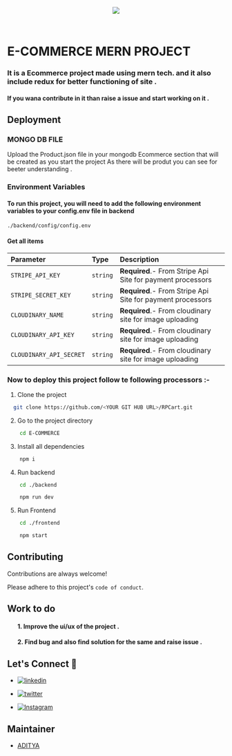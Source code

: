﻿<p align="center">

<img src="https://github.com/Adityamishra9719/RPCart/assets/105539123/6c4b0558-bb00-4ba1-81ba-e3fbc5ee4339">

</p>

<br>

#  E-COMMERCE MERN PROJECT 
### It is a Ecommerce project made using mern tech. and it also include redux for better functioning of site .
#### If you wana contribute in it than raise a issue and start working on it .


## Deployment


### MONGO DB FILE 
 Upload the Product.json file in your mongodb Ecommerce section that will be created as you start the project 
 As there will be produt you can see for beeter understanding .


### Environment Variables

#### To run this project, you will need to add the following environment variables to your config.env file in backend
```bash 
./backend/config/config.env
 ```
#### Get all items

| Parameter | Type     | Description                |
| :-------- | :------- | :------------------------- |
| `STRIPE_API_KEY `  | `string` | **Required**.- From Stripe Api Site  for payment processors|
|`STRIPE_SECRET_KEY `| `string` |**Required**.- From Stripe Api Site for payment processors|
|`CLOUDINARY_NAME` | `string` |**Required**.-  From cloudinary site for image uploading |
|`CLOUDINARY_API_KEY` | `string` |**Required**.-  From cloudinary site for image uploading| 
|`CLOUDINARY_API_SECRET` | `string` |**Required**.-  From cloudinary site for image uploading| 


### Now to deploy this project follow te following processors :-


1. Clone the project

```bash
  git clone https://github.com/<YOUR GIT HUB URL>/RPCart.git
```

2. Go to the project directory


```bash
    cd E-COMMERCE
```

3. Install all dependencies

```bash
    npm i
```
4. Run backend
```bash
    cd ./backend
``` 
```bash
    npm run dev 
```

5. Run Frontend
```bash
    cd ./frontend
``` 
```bash
    npm start
```



## Contributing

Contributions are always welcome!

Please adhere to this project's `code of conduct`.

## Work to do 

#### <ol> 1. Improve the ui/ux of the project .</ol>
#### <ol> 2. Find bug and also find solution for the same and raise issue  .</ol>


## Let's Connect 🤝
- [![linkedin](https://img.shields.io/badge/linkedin-0A66C2?style=for-the-badge&logo=linkedin&logoColor=white)](https://www.linkedin.com/in/aditya-kumar-mishra-6a025b216)
 
 - [![twitter](https://img.shields.io/badge/twitter-1DA1F2?style=for-the-badge&logo=twitter&logoColor=white)](https://twitter.com/Aditya_m037)


- [![Instagram](https://img.shields.io/badge/Instagram-E4405F?style=for-the-badge&logo=instagram&logoColor=white)](https://www.instagram.com/adityamishra842/)  

## Maintainer

- [ADITYA](https://github.com/Adityamishra9719)

